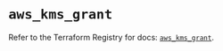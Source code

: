 # `aws_kms_grant`

Refer to the Terraform Registry for docs: [`aws_kms_grant`](https://registry.terraform.io/providers/hashicorp/aws/6.6.0/docs/resources/kms_grant).
